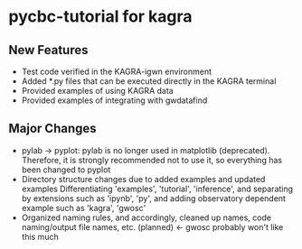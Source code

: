# pycbc-tutorial for kagra

## New Features
 - Test code verified in the KAGRA-igwn environment
 - Added *.py files that can be executed directly in the KAGRA terminal
 - Provided examples of using KAGRA data
 - Provided examples of integrating with gwdatafind

## Major Changes
 - pylab -> pyplot: pylab is no longer used in matplotlib (deprecated). Therefore, it is strongly recommended not to use it, so everything has been changed to pyplot
 - Directory structure changes due to added examples and updated examples Differentiating 'examples', 'tutorial', 'inference', and separating by extensions such as 'ipynb', 'py', and adding observatory dependent example such as 'kagra', 'gwosc'
 - Organized naming rules, and accordingly, cleaned up names, code naming/output file names, etc. (planned) <- gwosc probably won't like this much